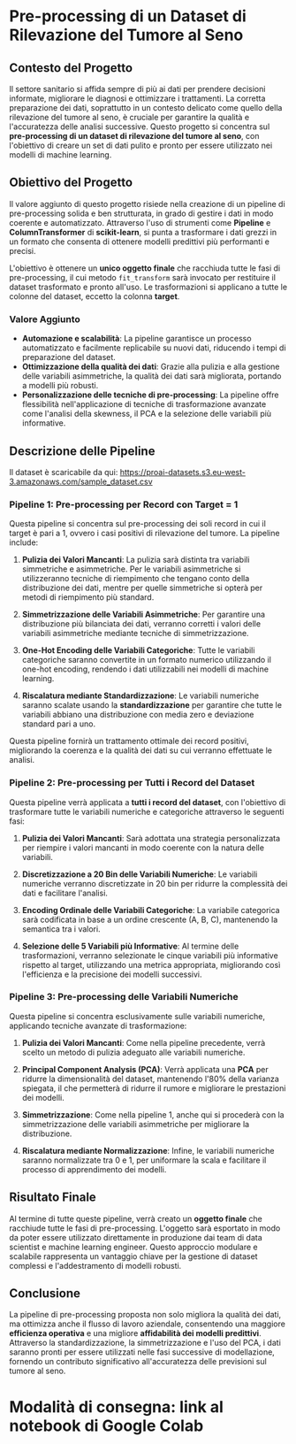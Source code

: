 #  Pre-processing di un Dataset di Rilevazione del Tumore al Seno

## Contesto del Progetto

Il settore sanitario si affida sempre di più ai dati per prendere decisioni informate, migliorare le diagnosi e ottimizzare i trattamenti. La corretta preparazione dei dati, soprattutto in un contesto delicato come quello della rilevazione del tumore al seno, è cruciale per garantire la qualità e l'accuratezza delle analisi successive. Questo progetto si concentra sul **pre-processing di un dataset di rilevazione del tumore al seno**, con l'obiettivo di creare un set di dati pulito e pronto per essere utilizzato nei modelli di machine learning.

## Obiettivo del Progetto

Il valore aggiunto di questo progetto risiede nella creazione di un pipeline di pre-processing solida e ben strutturata, in grado di gestire i dati in modo coerente e automatizzato. Attraverso l'uso di strumenti come **Pipeline** e **ColumnTransformer** di **scikit-learn**, si punta a trasformare i dati grezzi in un formato che consenta di ottenere modelli predittivi più performanti e precisi.

L'obiettivo è ottenere un **unico oggetto finale** che racchiuda tutte le fasi di pre-processing, il cui metodo `fit_transform` sarà invocato per restituire il dataset trasformato e pronto all'uso. Le trasformazioni si applicano a tutte le colonne del dataset, eccetto la colonna **target**.

### Valore Aggiunto

- **Automazione e scalabilità**: La pipeline garantisce un processo automatizzato e facilmente replicabile su nuovi dati, riducendo i tempi di preparazione del dataset.
- **Ottimizzazione della qualità dei dati**: Grazie alla pulizia e alla gestione delle variabili asimmetriche, la qualità dei dati sarà migliorata, portando a modelli più robusti.
- **Personalizzazione delle tecniche di pre-processing**: La pipeline offre flessibilità nell'applicazione di tecniche di trasformazione avanzate come l'analisi della skewness, il PCA e la selezione delle variabili più informative.

## Descrizione delle Pipeline

Il dataset è scaricabile da qui: https://proai-datasets.s3.eu-west-3.amazonaws.com/sample_dataset.csv

### Pipeline 1: Pre-processing per Record con Target = 1

Questa pipeline si concentra sul pre-processing dei soli record in cui il target è pari a 1, ovvero i casi positivi di rilevazione del tumore. La pipeline include:

1. **Pulizia dei Valori Mancanti**: La pulizia sarà distinta tra variabili simmetriche e asimmetriche. Per le variabili asimmetriche si utilizzeranno tecniche di riempimento che tengano conto della distribuzione dei dati, mentre per quelle simmetriche si opterà per metodi di riempimento più standard.
   
2. **Simmetrizzazione delle Variabili Asimmetriche**: Per garantire una distribuzione più bilanciata dei dati, verranno corretti i valori delle variabili asimmetriche mediante tecniche di simmetrizzazione.

3. **One-Hot Encoding delle Variabili Categoriche**: Tutte le variabili categoriche saranno convertite in un formato numerico utilizzando il one-hot encoding, rendendo i dati utilizzabili nei modelli di machine learning.

4. **Riscalatura mediante Standardizzazione**: Le variabili numeriche saranno scalate usando la **standardizzazione** per garantire che tutte le variabili abbiano una distribuzione con media zero e deviazione standard pari a uno.

Questa pipeline fornirà un trattamento ottimale dei record positivi, migliorando la coerenza e la qualità dei dati su cui verranno effettuate le analisi.

### Pipeline 2: Pre-processing per Tutti i Record del Dataset

Questa pipeline verrà applicata a **tutti i record del dataset**, con l'obiettivo di trasformare tutte le variabili numeriche e categoriche attraverso le seguenti fasi:

1. **Pulizia dei Valori Mancanti**: Sarà adottata una strategia personalizzata per riempire i valori mancanti in modo coerente con la natura delle variabili.

2. **Discretizzazione a 20 Bin delle Variabili Numeriche**: Le variabili numeriche verranno discretizzate in 20 bin per ridurre la complessità dei dati e facilitare l'analisi.

3. **Encoding Ordinale delle Variabili Categoriche**: La variabile categorica sarà codificata in base a un ordine crescente (A, B, C), mantenendo la semantica tra i valori.

4. **Selezione delle 5 Variabili più Informative**: Al termine delle trasformazioni, verranno selezionate le cinque variabili più informative rispetto al target, utilizzando una metrica appropriata, migliorando così l'efficienza e la precisione dei modelli successivi.

### Pipeline 3: Pre-processing delle Variabili Numeriche

Questa pipeline si concentra esclusivamente sulle variabili numeriche, applicando tecniche avanzate di trasformazione:

1. **Pulizia dei Valori Mancanti**: Come nella pipeline precedente, verrà scelto un metodo di pulizia adeguato alle variabili numeriche.

2. **Principal Component Analysis (PCA)**: Verrà applicata una **PCA** per ridurre la dimensionalità del dataset, mantenendo l'80% della varianza spiegata, il che permetterà di ridurre il rumore e migliorare le prestazioni dei modelli.

3. **Simmetrizzazione**: Come nella pipeline 1, anche qui si procederà con la simmetrizzazione delle variabili asimmetriche per migliorare la distribuzione.

4. **Riscalatura mediante Normalizzazione**: Infine, le variabili numeriche saranno normalizzate tra 0 e 1, per uniformare la scala e facilitare il processo di apprendimento dei modelli.

## Risultato Finale

Al termine di tutte queste pipeline, verrà creato un **oggetto finale** che racchiude tutte le fasi di pre-processing. L'oggetto sarà esportato in modo da poter essere utilizzato direttamente in produzione dai team di data scientist e machine learning engineer. Questo approccio modulare e scalabile rappresenta un vantaggio chiave per la gestione di dataset complessi e l'addestramento di modelli robusti.

## Conclusione

La pipeline di pre-processing proposta non solo migliora la qualità dei dati, ma ottimizza anche il flusso di lavoro aziendale, consentendo una maggiore **efficienza operativa** e una migliore **affidabilità dei modelli predittivi**. Attraverso la standardizzazione, la simmetrizzazione e l'uso del PCA, i dati saranno pronti per essere utilizzati nelle fasi successive di modellazione, fornendo un contributo significativo all'accuratezza delle previsioni sul tumore al seno.

# Modalità di consegna: link al notebook di Google Colab